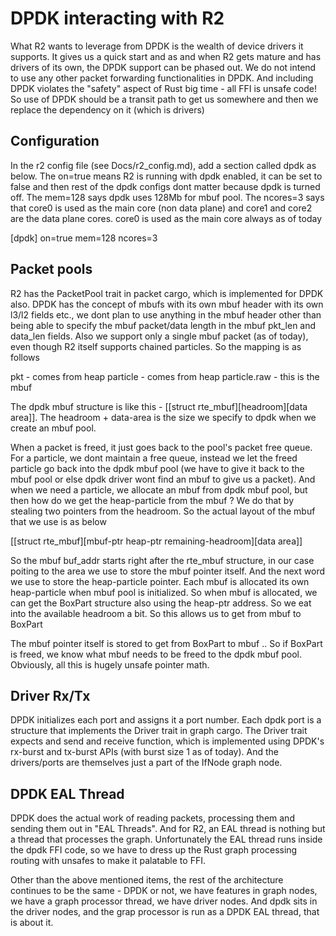 # DPDK interacting with R2

What R2 wants to leverage from DPDK is the wealth of device drivers it supports. It gives us a quick start and as and when R2 gets mature and has drivers of its own,
the DPDK support can be phased out. We do not intend to use any other packet forwarding functionalities in DPDK. And including DPDK violates the "safety" aspect of
Rust big time - all FFI is unsafe code! So use of DPDK should be a transit path to get us somewhere and then we replace the dependency on it (which is drivers)

## Configuration

In the r2 config file (see Docs/r2_config.md), add a section called dpdk as below. The on=true means R2 is running with dpdk enabled, it can be set to false and then rest of the dpdk configs dont matter because dpdk is turned off. The mem=128 says dpdk uses 128Mb for mbuf pool. The ncores=3 says that core0 is used as the main core (non data plane) and core1 and core2 are the data plane cores. core0 is used as the main core always as of today

[dpdk]
on=true
mem=128
ncores=3

## Packet pools

R2 has the PacketPool trait in packet cargo, which is implemented for DPDK also. DPDK has the concept of mbufs with its own mbuf header with its own l3/l2 fields etc.,
we dont plan to use anything in the mbuf header other than being able to specify the mbuf packet/data length in the mbuf pkt_len and data_len fields. Also we support
only a single mbuf packet (as of today), even though R2 itself supports chained particles. So the mapping is as follows

pkt - comes from heap
particle - comes from heap
particle.raw - this is the mbuf

The dpdk mbuf structure is like this - [[struct rte_mbuf][headroom][data area]]. The headroom + data-area is the size we specify to dpdk when we create an mbuf pool.

When a packet is freed, it just goes back to the pool's packet free queue. For a particle, we dont maintain a free queue, instead we let the freed particle go back
into the dpdk mbuf pool (we have to give it back to the mbuf pool or else dpdk driver wont find an mbuf to give us a packet). And when we need a particle, we allocate
an mbuf from dpdk mbuf pool, but then how do we get the heap-particle from the mbuf ? We do that by stealing two pointers from the headroom. So the actual layout
of the mbuf that we use is as below

[[struct rte_mbuf][mbuf-ptr heap-ptr remaining-headroom][data area]]

So the mbuf buf_addr starts right after the rte_mbuf structure, in our case poiting to the area we use to store the mbuf pointer itself. And the next word we use
to store the heap-particle pointer. Each mbuf is allocated its own heap-particle when mbuf pool is initialized. So when mbuf is allocated, we can get the BoxPart
structure also using the heap-ptr address. So we eat into the available headroom a bit. So this allows us to get from mbuf to BoxPart

The mbuf pointer itself is stored to get from BoxPart to mbuf .. So if BoxPart is freed, we know what mbuf needs to be freed to the dpdk mbuf pool. Obviously, all 
this is hugely unsafe pointer math.

## Driver Rx/Tx

DPDK initializes each port and assigns it a port number. Each dpdk port is a structure that implements the Driver trait in graph cargo. The Driver trait expects
and send and receive function, which is implemented using DPDK's rx-burst and tx-burst APIs (with burst size 1 as of today). And the drivers/ports are themselves
just a part of the IfNode graph node.

## DPDK EAL Thread

DPDK does the actual work of reading packets, processing them and sending them out in "EAL Threads". And for R2, an EAL thread is nothing but a thread that processes
the graph. Unfortunately the EAL thread runs inside the dpdk FFI code, so we have to dress up the Rust graph processing routing with unsafes to make it palatable
to FFI.

Other than the above mentioned items, the rest of the architecture continues to be the same - DPDK or not, we have features in graph nodes, we have a graph
processor thread, we have driver nodes. And dpdk sits in the driver nodes, and the grap processor is run as a DPDK EAL thread, that is about it.
